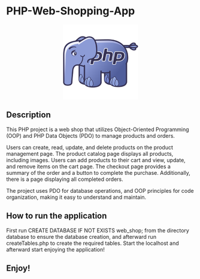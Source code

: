 # PHP-Web-Shopping-App

<p align="center">
  <img align="center" height="200" src=" public/elephpant.png">
</p>

## Description

This PHP project is a web shop that utilizes Object-Oriented Programming (OOP) and PHP Data Objects (PDO) to manage products and orders.

Users can create, read, update, and delete products on the product management page. The product catalog page displays all products, including images. Users can add products to their cart and view, update, and remove items on the cart page. The checkout page provides a summary of the order and a button to complete the purchase. Additionally, there is a page displaying all completed orders.

The project uses PDO for database operations, and OOP principles for code organization, making it easy to understand and maintain.

## How to run the application

First run CREATE DATABASE IF NOT EXISTS web_shop; from the directory database to ensure the database creation, and afterward run createTables.php to create the required tables.
Start the localhost and afterward start enjoying the application!

## Enjoy!
